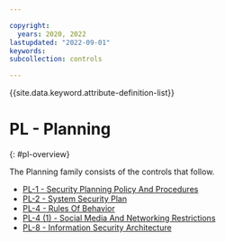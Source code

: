 ```yaml
---

copyright:
  years: 2020, 2022
lastupdated: "2022-09-01"
keywords: 
subcollection: controls

---
```




{{site.data.keyword.attribute-definition-list}}

# PL - Planning
{: #pl-overview}

The Planning family consists of the controls that follow.

- [PL-1 - Security Planning Policy And Procedures](/docs/controls?topic=controls-pl-1)
- [PL-2 - System Security Plan](/docs/controls?topic=controls-pl-2)
- [PL-4 - Rules Of Behavior](/docs/controls?topic=controls-pl-4)
- [PL-4 (1) - Social Media And Networking Restrictions](/docs/controls?topic=controls-pl-4.1)
- [PL-8 - Information Security Architecture](/docs/controls?topic=controls-pl-8)



